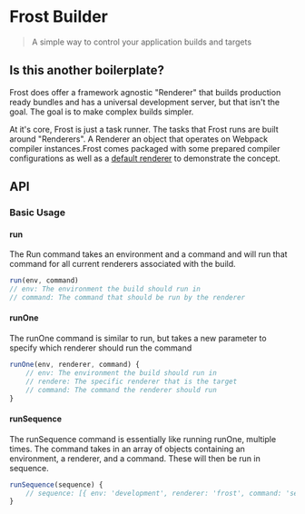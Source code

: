 # Frost Builder

> A simple way to control your application builds and targets

## Is this another boilerplate?

Frost does offer a framework agnostic "Renderer" that builds production ready bundles and has a universal development server, but that isn't the goal. The goal is to make complex builds simpler.

At it's core, Frost is just a task runner. The tasks that Frost runs are built around "Renderers". A Renderer an object that operates on Webpack compiler instances.Frost comes packaged with some prepared compiler configurations as well as a [default renderer](https://github.com/Bashkir15/frost/blob/master/packages/frost-builder/src/renderers/FrostRenderer.js) to demonstrate the concept.

## API

### Basic Usage

#### run
The Run command takes an environment and a command and will run that command for all current renderers associated with the build.

```js
run(env, command)
// env: The environment the build should run in
// command: The command that should be run by the renderer
```

#### runOne
The runOne command is similar to run, but takes a new parameter to specify which renderer should run the command

```js
runOne(env, renderer, command) {
    // env: The environment the build should run in
    // rendere: The specific renderer that is the target
    // command: The command the renderer should run
}
```

#### runSequence
The runSequence command is essentially like running runOne, multiple times. The command takes in an array of objects containing an environment, a renderer, and a command. These will then be run in sequence.

```js
runSequence(sequence) {
    // sequence: [{ env: 'development', renderer: 'frost', command: 'server' }]
}
```

